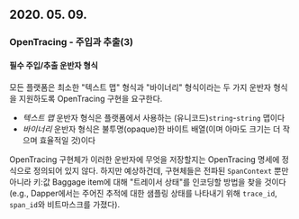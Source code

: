 ## 2020. 05. 09.

### OpenTracing - 주입과 추출(3)

#### 필수 주입/추출 운반자 형식

모든 플랫폼은 최소한 "텍스트 맵" 형식과 "바이너리" 형식이라는 두 가지 운반자 형식을 지원하도록 OpenTracing 구현을 요구한다.

* *텍스트 맵* 운반자 형식은 플랫폼에서 사용하는 (유니코드)`string`-`string` 맵이다
* *바이너리* 운반자 형식은 불투명(opaque)한 바이트 배열(이며 아마도 크기는 더 작으며 효율적일 것)이다

OpenTracing 구현체가 이러한 운반자에 무엇을 저장할지는 OpenTracing 명세에 정식으로 정의되어 있지 않다. 하지만 예상하건데, 구현체들은 전파된 `SpanContext` 뿐만 아니라 키:값 Baggage item에 대해 "트레이서 상태"를 인코딩할 방법을 찾을 것이다(e.g., Dapper에서는 주어진 추적에 대한 샘플링 상태를 나타내기 위해 `trace_id`, `span_id`와 비트마스크를 가졌다).

